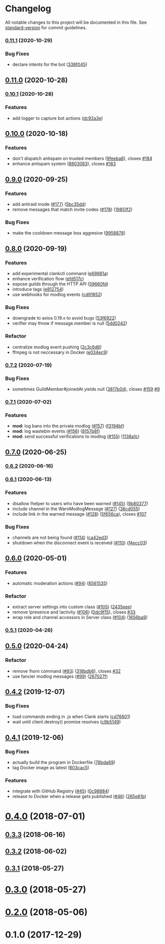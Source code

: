 # Changelog

All notable changes to this project will be documented in this file. See [standard-version](https://github.com/conventional-changelog/standard-version) for commit guidelines.

### [0.11.1](https://github.com/makigas/clank/compare/v0.11.0...v0.11.1) (2020-10-29)


### Bug Fixes

* declare intents for the bot ([338f045](https://github.com/makigas/clank/commit/338f045a5e0f936dddef5b0c886029cb1b49a89f))

## [0.11.0](https://github.com/makigas/clank/compare/v0.10.1...v0.11.0) (2020-10-28)

### [0.10.1](https://github.com/makigas/clank/compare/v0.10.0...v0.10.1) (2020-10-28)


### Features

* add logger to capture bot actions ([dc92a3e](https://github.com/makigas/clank/commit/dc92a3e413dbe63150e1dc1e0a4726a0a69d0e33))

## [0.10.0](https://github.com/makigas/clank/compare/v0.9.0...v0.10.0) (2020-10-18)


### Features

* don't dispatch antispam on trusted members ([9feeba8](https://github.com/makigas/clank/commit/9feeba8d7898fa53beab1bc66bfb39c790d193df)), closes [#184](https://github.com/makigas/clank/issues/184)
* enhance antispam system ([8803083](https://github.com/makigas/clank/commit/8803083b8a42438e90a00776ce423c7d90e5a2fe)), closes [#183](https://github.com/makigas/clank/issues/183)

## [0.9.0](https://github.com/makigas/clank/compare/v0.8.0...v0.9.0) (2020-09-25)


### Features

* add antiraid mode ([#177](https://github.com/makigas/clank/issues/177)) ([5bc35dd](https://github.com/makigas/clank/commit/5bc35dddbed0f8413b92e039faa563fc2254881d))
* remove messages that match invite codes ([#178](https://github.com/makigas/clank/issues/178)) ([19851f2](https://github.com/makigas/clank/commit/19851f24b56aa4072ff78cbb20c154ea3b23a169))


### Bug Fixes

* make the cooldown message less aggresive ([9958878](https://github.com/makigas/clank/commit/995887878a89f43ca35c40a26dc86e44a55eba8e))

## [0.8.0](https://github.com/makigas/clank/compare/v0.7.2...v0.8.0) (2020-09-19)


### Features

* add experimental clankctl command ([e69881a](https://github.com/makigas/clank/commit/e69881a7415ff6e0d46bab4d72cf881962731360))
* enhance verification flow ([efd517c](https://github.com/makigas/clank/commit/efd517cc5c6636f3651cf633326de484c0a23e64))
* expose guilds through the HTTP API ([59660fd](https://github.com/makigas/clank/commit/59660fd1b55d7e6d5f952ed27d00f9688377de23))
* introduce tags ([e812754](https://github.com/makigas/clank/commit/e8127542b4300195935b542fb4b4ee69188f6b4b))
* use webhooks for modlog events ([cd91852](https://github.com/makigas/clank/commit/cd91852e45e5b0d805c68bc66c33947029d0f8e8))


### Bug Fixes

* downgrade to axios 0.19.x to avoid bugs ([53f6922](https://github.com/makigas/clank/commit/53f6922c7b330e65496fd4f542fe3b1018983303))
* verifier may throw if message.member is null ([5dd0242](https://github.com/makigas/clank/commit/5dd024278733b6058ec6feaa49cbac080b0ede7b))


### Refactor

* centralize modlog event pushing ([2c3c6d6](https://github.com/makigas/clank/commit/2c3c6d6b09c8151058e4138a682726c50b5b787d))
* ffmpeg is not neccessary in Docker ([e034ec9](https://github.com/makigas/clank/commit/e034ec9d098395f5db56c6b06705828f5a5b7f4f))

### [0.7.2](https://github.com/makigas/clank/compare/v0.7.1...v0.7.2) (2020-07-19)


### Bug Fixes

* sometimes GuildMember#joinedAt yields null ([3817b0d](https://github.com/makigas/clank/commit/3817b0d901af00fa8093cb3431dfbad853c55052)), closes [#159](https://github.com/makigas/clank/issues/159) [#9](https://github.com/makigas/clank/issues/9)

### [0.7.1](https://github.com/makigas/clank/compare/v0.7.0...v0.7.1) (2020-07-02)


### Features

* **mod:** log bans into the private modlog ([#157](https://github.com/makigas/clank/issues/157)) ([f3194bf](https://github.com/makigas/clank/commit/f3194bfb5cdda0aefa71eaf34383c0a5877dadbe))
* **mod:** log wastebin events ([#156](https://github.com/makigas/clank/issues/156)) ([8157b8f](https://github.com/makigas/clank/commit/8157b8f8487975faa8f3c291ff6fa7d19374386b))
* **mod:** send successful verifications to modlog ([#155](https://github.com/makigas/clank/issues/155)) ([1138a1c](https://github.com/makigas/clank/commit/1138a1ceb283753af7edce5e19fe20398002bc2b))

## [0.7.0](https://github.com/makigas/clank/compare/v0.6.2...v0.7.0) (2020-06-25)

### [0.6.2](https://github.com/makigas/clank/compare/v0.6.1...v0.6.2) (2020-06-16)

### [0.6.1](https://github.com/makigas/clank/compare/v0.6.0...v0.6.1) (2020-06-13)


### Features

* disallow !helper to users who have been warned ([#145](https://github.com/makigas/clank/issues/145)) ([9b80377](https://github.com/makigas/clank/commit/9b80377ea1aa879f27cb31dd6ef16ee3ba21d75c))
* include channel in the WarnModlogMessage ([#127](https://github.com/makigas/clank/issues/127)) ([38cd055](https://github.com/makigas/clank/commit/38cd055b1a190e050e73e2dcf396f844915cf7ce))
* include link in the warned message ([#128](https://github.com/makigas/clank/issues/128)) ([5f656ca](https://github.com/makigas/clank/commit/5f656ca9c16e19d163d9d3aa11a610a88df56b8c)), closes [#107](https://github.com/makigas/clank/issues/107)


### Bug Fixes

* channels are not being found ([#114](https://github.com/makigas/clank/issues/114)) ([ca42ed3](https://github.com/makigas/clank/commit/ca42ed39c5f31cb6d257ba922f3bdaf2d2b7bf58))
* shutdown when the disconnect event is received ([#110](https://github.com/makigas/clank/issues/110)) ([f4ecc03](https://github.com/makigas/clank/commit/f4ecc035f83da947c261f46d6fd5072fc3ebe63c))

## [0.6.0](https://github.com/makigas/clank/compare/v0.5.1...v0.6.0) (2020-05-01)


### Features

* automatic moderation actions ([#94](https://github.com/makigas/clank/issues/94)) ([8561535](https://github.com/makigas/clank/commit/8561535b53f09062e4792fe04a2c4a47cf628fff))


### Refactor

* extract server settings into custom class ([#105](https://github.com/makigas/clank/issues/105)) ([2435eee](https://github.com/makigas/clank/commit/2435eee1fa00c8f4901a0b418dda985a24b28ddc))
* remove !presence and !activity ([#106](https://github.com/makigas/clank/issues/106)) ([0dc9f15](https://github.com/makigas/clank/commit/0dc9f151d57564ed389ce61b0c4f753fbab48f6a)), closes [#33](https://github.com/makigas/clank/issues/33)
* wrap role and channel accessors in Server class ([#104](https://github.com/makigas/clank/issues/104)) ([1656ba9](https://github.com/makigas/clank/commit/1656ba9d6506355ac783ed00422f8bd0216a1816))

### [0.5.1](https://github.com/makigas/clank/compare/v0.5.0...v0.5.1) (2020-04-26)

## [0.5.0](https://github.com/makigas/clank/compare/v0.4.2...v0.5.0) (2020-04-24)


### Refactor

* remove !horn command ([#93](https://github.com/makigas/clank/issues/93)) ([318bdb6](https://github.com/makigas/clank/commit/318bdb6f1cc75a218c3c10218210f2b07df7f6bf)), closes [#32](https://github.com/makigas/clank/issues/32)
* use fancier modlog messages ([#99](https://github.com/makigas/clank/issues/99)) ([267027f](https://github.com/makigas/clank/commit/267027fa45f6b582d9b04bb1f599cb0eaa8066ee))

## [0.4.2](https://github.com/makigas/clank/compare/v0.4.1...v0.4.2) (2019-12-07)


### Bug Fixes

* load commands ending in .js when Clank starts ([cd76601](https://github.com/makigas/clank/commit/cd76601d3b44bbb1ef2bdb9e7053e948b6299543))
* wait until client.destroy() promise resolves ([c9b5149](https://github.com/makigas/clank/commit/c9b51498419cf32735c34c47afce63a57ad3c851))



## [0.4.1](https://github.com/makigas/clank/compare/v0.4.0...v0.4.1) (2019-12-06)


### Bug Fixes

* actually build the program in Dockerfile ([78bda69](https://github.com/makigas/clank/commit/78bda6951f618ef3f4797aec0b822c9051fe57ef))
* tag Docker image as latest ([603cac5](https://github.com/makigas/clank/commit/603cac57479955ba28463dd9ebb9c1d6ef557dee))


### Features

* integrate with GitHub Registry ([#45](https://github.com/makigas/clank/issues/45)) ([0c98884](https://github.com/makigas/clank/commit/0c98884e3e92a3649484f3f03f31dc1e04a452f6))
* release to Docker when a release gets published ([#46](https://github.com/makigas/clank/issues/46)) ([265e81b](https://github.com/makigas/clank/commit/265e81bb7a14067ecc0a331a65dc7f6ee3acf7aa))



# [0.4.0](https://github.com/makigas/clank/compare/v0.3.3...v0.4.0) (2018-07-01)



## [0.3.3](https://github.com/makigas/clank/compare/v0.3.2...v0.3.3) (2018-06-16)



## [0.3.2](https://github.com/makigas/clank/compare/v0.3.1...v0.3.2) (2018-06-02)



## [0.3.1](https://github.com/makigas/clank/compare/v0.3.0...v0.3.1) (2018-05-27)



# [0.3.0](https://github.com/makigas/clank/compare/v0.2.0...v0.3.0) (2018-05-27)



# [0.2.0](https://github.com/makigas/clank/compare/v0.1.0...v0.2.0) (2018-05-06)



# 0.1.0 (2017-12-29)
